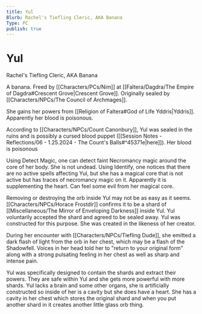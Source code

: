 ```yaml
---
title: Yul
Blurb: Rachel's Tiefling Cleric, AKA Banana
Type: PC
publish: true
---
```


# Yul
Rachel's Tiefling Cleric, AKA Banana

A banana. 
Freed by [[Characters/PCs/Nim]] at [[Faltera/Dagdra/The Empire of Dagdra#Crescent Grove\|Crescent Grove]]. Originally sealed by [[Characters/NPCs/The Council of Archmages]]. 

She gains her powers from [[Religion of Faltera#God of Life Yddris\|Yddris]]. Apparently her blood is poisonous. 

According to [[Characters/NPCs/Count Canonbury]], Yul was sealed in the ruins and is possibly a cursed blood puppet ([[Session Notes - Reflections/06 - 1.25.2024 - The Count's Balls#^45371e\|here]]). Her blood is poisonous

Using Detect Magic, one can detect faint Necromancy magic around the core of her body. She is not undead. Using Identify, one notices that there are no active spells affecting Yul, but she has a magical core that is not active but has traces of necromancy magic on it. Apparently it is supplementing the heart. Can feel some evil from her magical core. 

Removing or destroying the orb inside Yul may not be as easy as it seems. [[Characters/NPCs/Horace Frostdir]] confirms it to be a shard of [[Miscellaneous/The Mirror of Enveloping Darkness]] inside Yul. Yul voluntarily accepted the shard and agreed to be sealed away. Yul was constructed for this purpose. She was created in the likeness of her creator. 

During her encounter with [[Characters/NPCs/Tiefling Dude]], she emitted a dark flash of light from the orb in her chest, which may be a flash of the Shadowfell. Voices in her head told her to "return to your original form" along with a strong pulsating feeling in her chest as well as sharp and intense pain.

Yul was specifically designed to contain the shards and extract their powers. They are safe within Yul and she gets more powerful with more shards. Yul lacks a brain and some other organs, she is artificially constructed so inside of her is a cavity but she does have a heart. She has a cavity in her chest which stores the original shard and when you put another shard in it creates another little glass orb thing. 